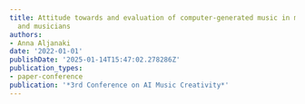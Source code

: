 ```yaml
---
title: Attitude towards and evaluation of computer-generated music in music listeners
  and musicians
authors:
- Anna Aljanaki
date: '2022-01-01'
publishDate: '2025-01-14T15:47:02.278286Z'
publication_types:
- paper-conference
publication: '*3rd Conference on AI Music Creativity*'
---
```

